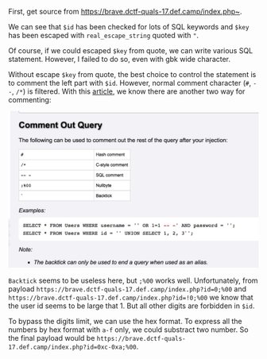First, get source from <https://brave.dctf-quals-17.def.camp/index.php~>.

We can see that `$id` has been checked for lots of SQL keywords and `$key` has been escaped with `real_escape_string` quoted with `"`.

Of course, if we could escaped `$key` from quote, we can write various SQL statement. However, I failed to do so, even with gbk wide character.

Without escape `$key` from quote, the best choice to control the statement is to comment the left part with `$id`.
However, normal comment character (`#`, `--`, `/*`) is filtered.
With this [article](http://www.yulegeyu.com/2017/04/11/为什么-backtick-能做注释符/), we know there are another two way for commenting:

![](./comment.jpg)

`Backtick` seems to be useless here, but `;%00` works well.
Unfortunately, from payload `https://brave.dctf-quals-17.def.camp/index.php?id=0;%00` and `https://brave.dctf-quals-17.def.camp/index.php?id=!0;%00` we know that the user id seems to be large that 1.
But all other digits are forbidden in `$id`.

To bypass the digits limit, we can use the hex format.
To express all the numbers by hex format with `a-f` only, we could substract two number.
So the final payload would be `https://brave.dctf-quals-17.def.camp/index.php?id=0xc-0xa;%00`.
